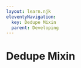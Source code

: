 ```yaml
---
layout: learn.njk
eleventyNavigation:
  key: Dedupe Mixin
  parent: Developing
---
```


# Dedupe Mixin
